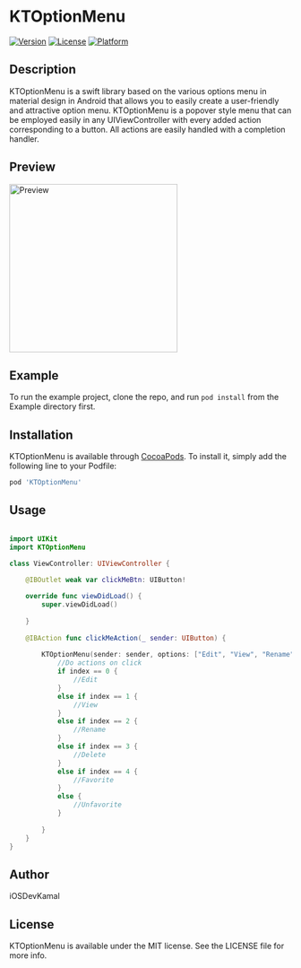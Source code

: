 # KTOptionMenu

[![Version](https://img.shields.io/cocoapods/v/KTOptionMenu.svg?style=flat)](https://cocoapods.org/pods/KTOptionMenu)
[![License](https://img.shields.io/cocoapods/l/OptionMenu.svg?style=flat)](/LICENSE)
[![Platform](https://img.shields.io/cocoapods/p/KTOptionMenu.svg?style=flat)](https://cocoapods.org/pods/KTOptionMenu)

## Description

KTOptionMenu is a swift library based on the various options menu in material design in Android that allows you to easily create a user-friendly and attractive option menu. KTOptionMenu is a popover style menu that can be employed easily in any UIViewController with every added action corresponding to a button. All actions are easily handled with a completion handler.

## Preview

<img src="https://user-images.githubusercontent.com/93727769/141182672-a58426a9-b8f9-4dcf-a13b-14678d971d96.gif" alt="Preview" width=300>

## Example

To run the example project, clone the repo, and run `pod install` from the Example directory first.

## Installation

KTOptionMenu is available through [CocoaPods](https://cocoapods.org). To install
it, simply add the following line to your Podfile:

```ruby
pod 'KTOptionMenu'
```
## Usage

```swift

import UIKit
import KTOptionMenu

class ViewController: UIViewController {
    
    @IBOutlet weak var clickMeBtn: UIButton!

    override func viewDidLoad() {
        super.viewDidLoad()
        
    }
    
    @IBAction func clickMeAction(_ sender: UIButton) {
                
        KTOptionMenu(sender: sender, options: ["Edit", "View", "Rename", "Delete", "Favorite", "Unfavorite"]) { index in
            //Do actions on click
            if index == 0 {
                //Edit
            }
            else if index == 1 {
                //View
            }
            else if index == 2 {
                //Rename
            }
            else if index == 3 {
                //Delete
            }
            else if index == 4 {
                //Favorite
            }
            else {
                //Unfavorite
            }
            
        }
    }
}

```


## Author

iOSDevKamal

## License

KTOptionMenu is available under the MIT license. See the LICENSE file for more info.
